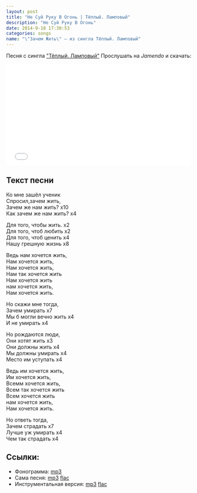 ```yaml
---
layout: post
title: "Не Суй Руку В Огонь | Тёплый. Ламповый"
description: "Не Суй Руку В Огонь"
date: 2014-9-18 17:30:53
categories: songs
name: "\"Зачем Жить\" — из сингла Тёплый. Ламповый"
---
```


Песня с сингла <a target="blank" href="http://gruppa.utkorose.ru/albums/tyoplyy-lampovyy/">"Тёплый. Ламповый"</a>
Прослушать на *Jamendo* и скачать:  

<iframe id="widget" scrolling="no" frameborder="0" width="500" height="274" style="width: 500px; height: 274px;" src="//widgets.jamendo.com/v3/artist/440593?autoplay=0&layout=standard&manualWidth=400&width=400&theme=light&highlight=0&tracklist=true&tracklist_n=3&embedCode="></iframe>

## Текст песни
Ко мне зашёл ученик  
Спросил,зачем жить,  
Зачем же нам жить? х10  
Как зачем же нам жить? х4  

Для того, чтобы жить. х2  
Для того, чтоб любить х2  
Для того, чтоб ценить х4  
Нашу грешную жизнь х8  

Ведь нам хочется жить,  
Нам хочется жить,  
Нам хочется жить,  
Нам так хочется жить  
Нам хочется жить  
нам хочется жить,  
Нам хочется жить.  
 
Но скажи мне тогда,  
Зачем умирать х7  
Мы б могли вечно жить х4  
И не умирать х4  

Но рождаются люди,  
Они хотят жить х3  
Они должны жить х4  
Мы должны умирать х4  
Место им уступать х4  

Ведь им хочется жить,  
Им хочется жить,  
Всемм хочется жить,  
Всем так хочется жить  
Всем хочется жить  
нам хочется жить,  
Нам хочется жить.  

Но ответь тогда,  
Зачем страдать х7  
Лучше уж умирать х4  
Чем так страдать х4  

## Ссылки:
* Фонограмма: <a titile="скачать с GitHub" href="https://github.com/gruppa-gruppa-nsk/sources/raw/master/f5.0/zachem-jit.mp3">mp3</a>
* Сама песня: <a titile="скачать с Google Drive" href="https://drive.google.com/file/d/0B-fv7DVp2MzybVpQT2RicVF2Mm8/edit?usp=sharing">mp3</a> <a titile="скачать с Google Drive" href="https://drive.google.com/file/d/0B-fv7DVp2MzyRVZsRHpOZjk2WDA/edit?usp=sharing">flac</a>
* Инструментальная версия: <a titile="скачать с Google Drive" href="https://drive.google.com/file/d/0B-fv7DVp2MzyZGlCRV82eUwtSzA/edit?usp=sharing">mp3</a> <a titile="скачать с Google Drive" href="https://drive.google.com/file/d/0B-fv7DVp2MzySG1fYlQ1aDNXMEU/edit?usp=sharing">flac</a>
